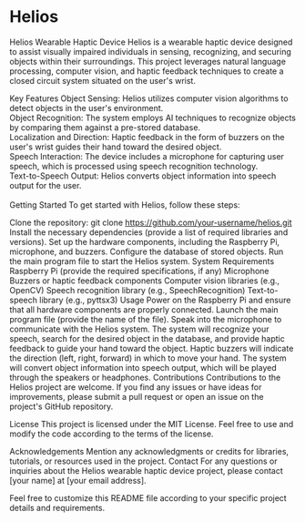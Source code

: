 <h1>Helios</h1>
Helios Wearable Haptic Device
Helios is a wearable haptic device designed to assist visually impaired individuals in sensing, recognizing, and securing objects within their surroundings. This project leverages natural language processing, computer vision, and haptic feedback techniques to create a closed circuit system situated on the user's wrist.

Key Features
Object Sensing: Helios utilizes computer vision algorithms to detect objects in the user's environment.<br>
Object Recognition: The system employs AI techniques to recognize objects by comparing them against a pre-stored database.<br>
Localization and Direction: Haptic feedback in the form of buzzers on the user's wrist guides their hand toward the desired object.<br>
Speech Interaction: The device includes a microphone for capturing user speech, which is processed using speech recognition technology.<br>
Text-to-Speech Output: Helios converts object information into speech output for the user.<br><br>
Getting Started
To get started with Helios, follow these steps:

Clone the repository: git clone https://github.com/your-username/helios.git
Install the necessary dependencies (provide a list of required libraries and versions).
Set up the hardware components, including the Raspberry Pi, microphone, and buzzers.
Configure the database of stored objects.
Run the main program file to start the Helios system.
System Requirements
Raspberry Pi (provide the required specifications, if any)
Microphone
Buzzers or haptic feedback components
Computer vision libraries (e.g., OpenCV)
Speech recognition library (e.g., SpeechRecognition)
Text-to-speech library (e.g., pyttsx3)
Usage
Power on the Raspberry Pi and ensure that all hardware components are properly connected.
Launch the main program file (provide the name of the file).
Speak into the microphone to communicate with the Helios system.
The system will recognize your speech, search for the desired object in the database, and provide haptic feedback to guide your hand toward the object.
Haptic buzzers will indicate the direction (left, right, forward) in which to move your hand.
The system will convert object information into speech output, which will be played through the speakers or headphones.
Contributions
Contributions to the Helios project are welcome. If you find any issues or have ideas for improvements, please submit a pull request or open an issue on the project's GitHub repository.

License
This project is licensed under the MIT License. Feel free to use and modify the code according to the terms of the license.

Acknowledgements
Mention any acknowledgments or credits for libraries, tutorials, or resources used in the project.
Contact
For any questions or inquiries about the Helios wearable haptic device project, please contact [your name] at [your email address].

Feel free to customize this README file according to your specific project details and requirements.
